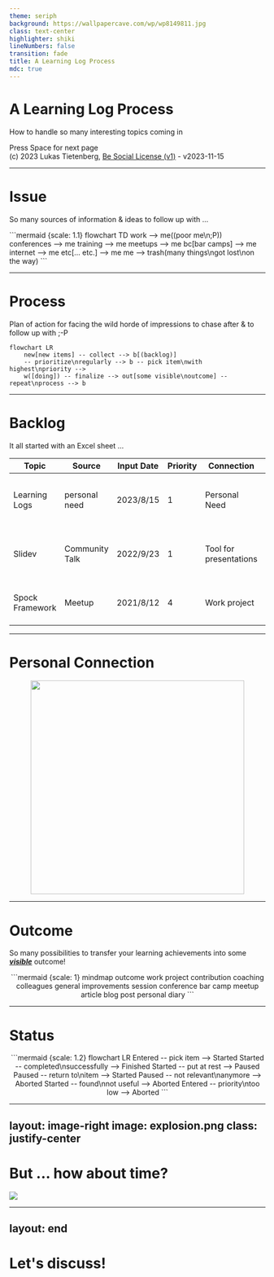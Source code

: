 ```yaml
---
theme: seriph
background: https://wallpapercave.com/wp/wp8149811.jpg
class: text-center
highlighter: shiki
lineNumbers: false
transition: fade
title: A Learning Log Process
mdc: true
---
```


# A Learning Log Process

How to handle so many interesting topics coming in

<div class="pt-12">
  <span @click="$slidev.nav.next" class="px-2 py-1 rounded cursor-pointer" hover="bg-white bg-opacity-10">
    Press Space for next page <carbon:arrow-right class="inline"/>
  </span>
</div>

<div class="abs-br m-6 flex gap-2 items-baseline opacity-50">
    <span class="text-xs">
        (c) 2023 Lukas Tietenberg,
        <a href="https://sourcefranke.github.io/be_social_license/">Be Social License (v1)</a> -
        v2023-11-15
    </span>
    <a href="https://github.com/sourcefranke/learning-logs-presentation" target="_blank" alt="GitHub"
        class="text-xl slidev-icon-btn !border-none !hover:text-white">
        <carbon-logo-github />
    </a>
</div>


---

# Issue

So many sources of information & ideas to follow up with ...

<div style="display: flex; justify-content: center; align-items: center;">
```mermaid {scale: 1.1}
flowchart TD
    work --> me((poor me\n;P))
    conferences --> me
    training --> me
    meetups --> me
    bc[bar camps] --> me
    internet --> me
    etc[... etc.] --> me
    me --> trash(many things\ngot lost\non the way)
```
</div>


---

# Process

Plan of action for facing the wild horde of impressions to chase after & to follow up with ;-P

```mermaid {scale: 1.3}
flowchart LR
    new[new items] -- collect --> b[(backlog)]
    -- prioritize\nregularly --> b -- pick item\nwith highest\npriority -->
    w([doing]) -- finalize --> out[some visible\noutcome] -- repeat\nprocess --> b
```


---

# Backlog

It all started with an Excel sheet ...

| **Topic**       | **Source**     | **Input Date** | **Priority** | **Connection**         | **Outcome**               | **Status** | **Comments**                            |
|-----------------|----------------|----------------|--------------|------------------------|---------------------------|------------|-----------------------------------------|
| Learning Logs   | personal need  | 2023/8/15      | 1            | Personal Need          | DigiCamp Session          | Started    | Develop some process you can talk about |
| Slidev          | Community Talk | 2022/9/23      | 1            | Tool for presentations | Talk about some topic     | Finished   | Prepare and publish slides for session  |
| Spock Framework | Meetup         | 2021/8/12      | 4            | Work project           | Direct use for daily work | Entered    | Write Unit tests more efficiently       |


---

# Personal Connection

<div style="display: flex; justify-content: center;">
    <img src="/connection.png" style="width:420px; height:420px;" />
</div>


---

# Outcome

So many possibilities to transfer your learning achievements into some <u>___visible___</u> outcome!

<div style="text-align: center">
```mermaid {scale: 1}
mindmap
  outcome
    work
        project contribution
        coaching colleagues
        general improvements
    session
        conference
        bar camp
        meetup
    article
        blog post
        personal diary
```
</div>


---

# Status

<div style="text-align: center">
```mermaid {scale: 1.2}
flowchart LR
    Entered -- pick item --> Started
    Started -- completed\nsuccessfully --> Finished
    Started -- put at rest --> Paused
    Paused -- return to\nitem --> Started
    Paused -- not relevant\nanymore --> Aborted
    Started -- found\nnot useful --> Aborted
    Entered -- priority\ntoo low --> Aborted
```
</div>


---
layout: image-right
image: explosion.png
class: justify-center
---

# But ... how about time?

<img v-click src="https://www.preisparadies.ch/images/source/Uhren/24Stundenuhr/Wanduhr24Stunden.jpg">


---
layout: end
---

# Let's discuss!
